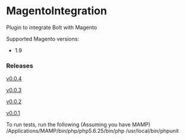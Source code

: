 # MagentoIntegration
Plugin to integrate Bolt with Magento

Supported Magento versions:
+ 1.9

### Releases

[v0.0.4](https://s3-us-west-1.amazonaws.com/bolt-public/magento-integration-release/magento_integration_v004.tar.gz)

[v0.0.3](https://s3-us-west-1.amazonaws.com/bolt-public/magento-integration-release/magento_integration_v003.tar.gz)

[v0.0.2](https://s3-us-west-1.amazonaws.com/bolt-public/magento-integration-release/magento_integration_v002.tar.gz)

[v0.0.1](https://s3-us-west-1.amazonaws.com/bolt-public/magento-integration-release/magento_integration_v001.tar.gz)

To run tests, run the following (Assuming you have MAMP)
/Applications/MAMP/bin/php/php5.6.25/bin/php /usr/local/bin/phpunit
